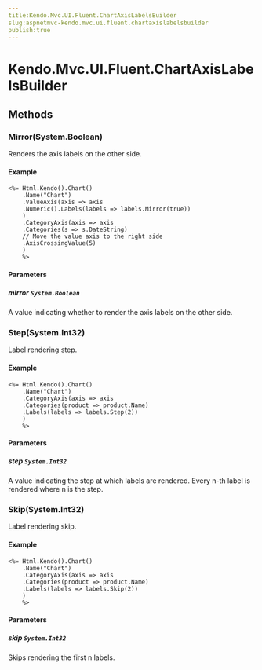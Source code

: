 ```yaml
---
title:Kendo.Mvc.UI.Fluent.ChartAxisLabelsBuilder
slug:aspnetmvc-kendo.mvc.ui.fluent.chartaxislabelsbuilder
publish:true
---
```


# Kendo.Mvc.UI.Fluent.ChartAxisLabelsBuilder

## Methods

### Mirror(System.Boolean)
Renders the axis labels on the other side.

#### Example
    <%= Html.Kendo().Chart()
        .Name("Chart")
        .ValueAxis(axis => axis
        .Numeric().Labels(labels => labels.Mirror(true))
        )
        .CategoryAxis(axis => axis
        .Categories(s => s.DateString)
        // Move the value axis to the right side
        .AxisCrossingValue(5)
        )
        %>

#### Parameters

##### mirror `System.Boolean`
A value indicating whether to render the axis labels on the other side.

### Step(System.Int32)
Label rendering step.

#### Example
    <%= Html.Kendo().Chart()
        .Name("Chart")
        .CategoryAxis(axis => axis
        .Categories(product => product.Name)
        .Labels(labels => labels.Step(2))
        )
        %>

#### Parameters

##### step `System.Int32`
A value indicating the step at which labels are rendered.
            Every n-th label is rendered where n is the step.

### Skip(System.Int32)
Label rendering skip.

#### Example
    <%= Html.Kendo().Chart()
        .Name("Chart")
        .CategoryAxis(axis => axis
        .Categories(product => product.Name)
        .Labels(labels => labels.Skip(2))
        )
        %>

#### Parameters

##### skip `System.Int32`
Skips rendering the first n labels.